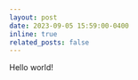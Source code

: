 ```yaml
---
layout: post
date: 2023-09-05 15:59:00-0400
inline: true
related_posts: false
---
```


Hello world!
